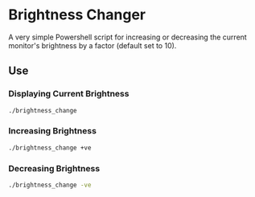 # Brightness Changer
A very simple Powershell script for increasing or decreasing the current monitor's brightness by a factor (default set to 10).

## Use 
### Displaying Current Brightness
```bash
./brightness_change
```

### Increasing Brightness
```bash
./brightness_change +ve
```

### Decreasing Brightness
```bash
./brightness_change -ve
```

